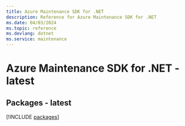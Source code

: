 ```yaml
---
title: Azure Maintenance SDK for .NET
description: Reference for Azure Maintenance SDK for .NET
ms.date: 04/03/2024
ms.topic: reference
ms.devlang: dotnet
ms.service: maintenance
---
```

# Azure Maintenance SDK for .NET - latest
## Packages - latest
[!INCLUDE [packages](maintenance-index.md)]